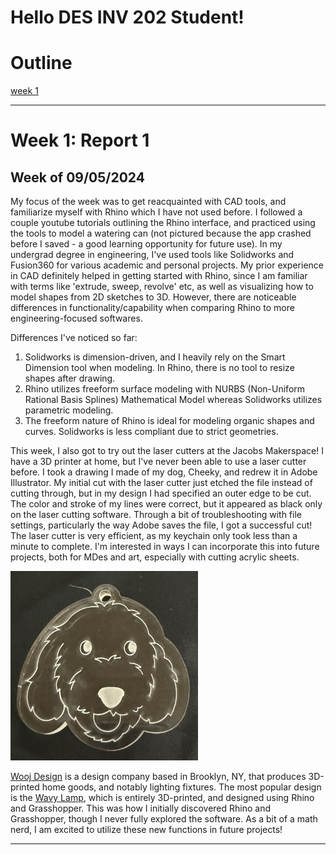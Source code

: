 # Hello DES INV 202 Student!

# Outline
[week 1](README.md#week-1-report-1)

---

# Week 1: Report 1 #
## Week of 09/05/2024

My focus of the week was to get reacquainted with CAD tools, and familiarize myself with Rhino which I have not used before. I followed a couple youtube tutorials outlining the Rhino interface, and practiced using the tools to model a watering can (not pictured because the app crashed before I saved - a good learning opportunity for future use). In my undergrad degree in engineering, I've used tools like Solidworks and Fusion360 for various academic and personal projects. My prior experience in CAD definitely helped in getting started with Rhino, since I am familiar with terms like 'extrude, sweep, revolve' etc, as well as visualizing how to model shapes from 2D sketches to 3D. However, there are noticeable differences in functionality/capability when comparing Rhino to more engineering-focused softwares. 

Differences I've noticed so far:
1. Solidworks is dimension-driven, and I heavily rely on the Smart Dimension tool when modeling. In Rhino, there is no tool to resize shapes after drawing. 
2. Rhino utilizes freeform surface modeling with NURBS (Non-Uniform Rational Basis Splines) Mathematical Model whereas Solidworks utilizes parametric modeling.
3. The freeform nature of Rhino is ideal for modeling organic shapes and curves. Solidworks is less compliant due to strict geometries. 

This week, I also got to try out the laser cutters at the Jacobs Makerspace! I have a 3D printer at home, but I've never been able to use a laser cutter before. I took a drawing I made of my dog, Cheeky, and redrew it in Adobe Illustrator. My initial cut with the laser cutter just etched the file instead of cutting through, but in my design I had specified an outer edge to be cut. The color and stroke of my lines were correct, but it appeared as black only on the laser cutting software. Through a bit of troubleshooting with file settings, particularly the way Adobe saves the file, I got a successful cut! The laser cutter is very efficient, as my keychain only took less than a minute to complete. I'm interested in ways I can incorporate this into future projects, both for MDes and art, especially with cutting acrylic sheets. 

<img width ="300" alt="Lasercut keychain of my dog Cheeky" src="assets/lasercut.png"> <br>  

[Wooj Design](https://wooj.design/?srsltid=AfmBOorDeVysMCg3r3KpSV4qGdLmuIJUsZzFeqlC6aK6UUAvHGMSMRW9) is a design company based in Brooklyn, NY, that produces 3D-printed home goods, and notably lighting fixtures. The most popular design is the [Wavy Lamp](https://wooj.design/collections/shop/products/lamp), which is entirely 3D-printed, and designed using Rhino and Grasshopper. This was how I initially discovered Rhino and Grasshopper, though I never fully explored the software. As a bit of a math nerd, I am excited to utilize these new functions in future projects!




---
